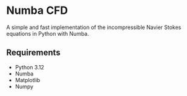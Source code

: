 # Numba CFD

A simple and fast implementation of the incompressible Navier Stokes equations in Python with Numba.

## Requirements

- Python 3.12
- Numba
- Matplotlib
- Numpy
